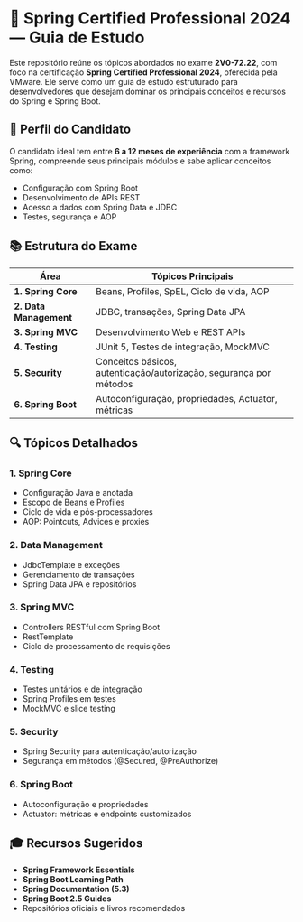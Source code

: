# 🌱 Spring Certified Professional 2024 — Guia de Estudo

Este repositório reúne os tópicos abordados no exame **2V0-72.22**, com foco na certificação **Spring Certified Professional 2024**, oferecida pela VMware. Ele serve como um guia de estudo estruturado para desenvolvedores que desejam dominar os principais conceitos e recursos do Spring e Spring Boot.

## 🧠 Perfil do Candidato

O candidato ideal tem entre **6 a 12 meses de experiência** com a framework Spring, compreende seus principais módulos e sabe aplicar conceitos como:

- Configuração com Spring Boot
- Desenvolvimento de APIs REST
- Acesso a dados com Spring Data e JDBC
- Testes, segurança e AOP

## 📚 Estrutura do Exame

| Área | Tópicos Principais |
|------|--------------------|
| **1. Spring Core** | Beans, Profiles, SpEL, Ciclo de vida, AOP |
| **2. Data Management** | JDBC, transações, Spring Data JPA |
| **3. Spring MVC** | Desenvolvimento Web e REST APIs |
| **4. Testing** | JUnit 5, Testes de integração, MockMVC |
| **5. Security** | Conceitos básicos, autenticação/autorização, segurança por métodos |
| **6. Spring Boot** | Autoconfiguração, propriedades, Actuator, métricas |

## 🔍 Tópicos Detalhados

### 1. Spring Core

- Configuração Java e anotada
- Escopo de Beans e Profiles
- Ciclo de vida e pós-processadores
- AOP: Pointcuts, Advices e proxies

### 2. Data Management

- JdbcTemplate e exceções
- Gerenciamento de transações
- Spring Data JPA e repositórios

### 3. Spring MVC

- Controllers RESTful com Spring Boot
- RestTemplate
- Ciclo de processamento de requisições

### 4. Testing

- Testes unitários e de integração
- Spring Profiles em testes
- MockMVC e slice testing

### 5. Security

- Spring Security para autenticação/autorização
- Segurança em métodos (@Secured, @PreAuthorize)

### 6. Spring Boot

- Autoconfiguração e propriedades
- Actuator: métricas e endpoints customizados

## 🎓 Recursos Sugeridos

- **Spring Framework Essentials**
- **Spring Boot Learning Path**
- **Spring Documentation (5.3)**
- **Spring Boot 2.5 Guides**
- Repositórios oficiais e livros recomendados


